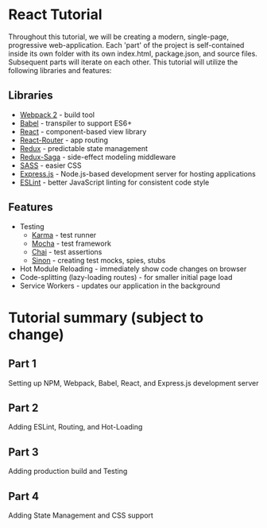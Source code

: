 # React Tutorial
Throughout this tutorial, we will be creating a modern, single-page, progressive web-application. Each 'part' of the project is self-contained inside its own folder with its own index.html, package.json, and source files. Subsequent parts will iterate on each other. This tutorial will utilize the following libraries and features:

## Libraries
* [Webpack 2](https://webpack.js.org/) - build tool
* [Babel](https://babeljs.io/) - transpiler to support ES6+
* [React](https://facebook.github.io/react/) - component-based view library
* [React-Router](https://github.com/ReactTraining/react-router) - app routing
* [Redux](http://redux.js.org/) - predictable state management
* [Redux-Saga](https://github.com/yelouafi/redux-saga) - side-effect modeling middleware
* [SASS](http://sass-lang.com/) - easier CSS
* [Express.js](http://expressjs.com/) - Node.js-based development server for hosting applications
* [ESLint](http://eslint.org/) - better JavaScript linting for consistent code style

## Features
* Testing
    * [Karma](https://karma-runner.github.io/1.0/index.html) - test runner
    * [Mocha](https://mochajs.org/) - test framework
    * [Chai](http://chaijs.com/) - test assertions
    * [Sinon](http://sinonjs.org/) - creating test mocks, spies, stubs
* Hot Module Reloading - immediately show code changes on browser
* Code-splitting (lazy-loading routes) - for smaller initial page load
* Service Workers - updates our application in the background

# Tutorial summary (subject to change)
## Part 1
Setting up NPM, Webpack, Babel, React, and Express.js development server

## Part 2
Adding ESLint, Routing, and Hot-Loading

## Part 3
Adding production build and Testing

## Part 4
Adding State Management and CSS support
